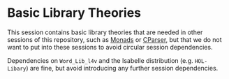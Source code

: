 <!--
  Copyright 2023, Proofcraft Pty Ltd
  SPDX-License-Identifier: CC-BY-SA-4.0
-->

# Basic Library Theories

This session contains basic library theories that are needed in other sessions
of this repository, such as [Monads] or [CParser], but that we do not want to
put into these sessions to avoid circular session dependencies.

Dependencies on `Word_Lib_l4v` and the Isabelle distribution (e.g. `HOL-Libary`) are
fine, but avoid introducing any further session dependencies.

[Monads]: ../Monads/
[CParser]: ../../tools/c-parser
